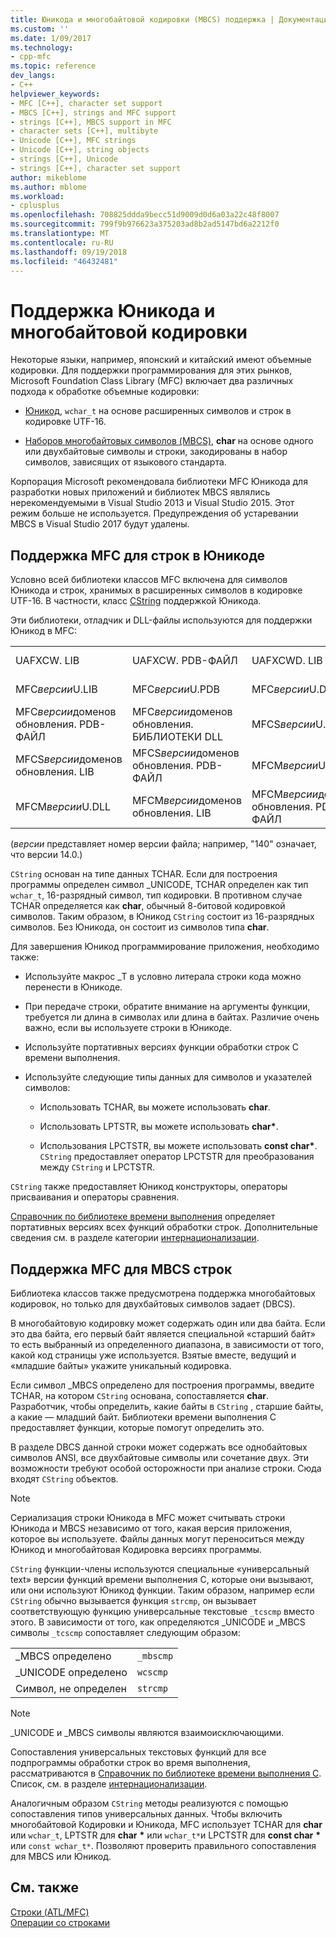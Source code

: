 ```yaml
---
title: Юникода и многобайтовой кодировки (MBCS) поддержка | Документация Майкрософт
ms.custom: ''
ms.date: 1/09/2017
ms.technology:
- cpp-mfc
ms.topic: reference
dev_langs:
- C++
helpviewer_keywords:
- MFC [C++], character set support
- MBCS [C++], strings and MFC support
- strings [C++], MBCS support in MFC
- character sets [C++], multibyte
- Unicode [C++], MFC strings
- Unicode [C++], string objects
- strings [C++], Unicode
- strings [C++], character set support
author: mikeblome
ms.author: mblome
ms.workload:
- cplusplus
ms.openlocfilehash: 708825ddda9becc51d9009d0d6a03a22c48f8007
ms.sourcegitcommit: 799f9b976623a375203ad8b2ad5147bd6a2212f0
ms.translationtype: MT
ms.contentlocale: ru-RU
ms.lasthandoff: 09/19/2018
ms.locfileid: "46432481"
---
```

# <a name="unicode-and-multibyte-character-set-mbcs-support"></a>Поддержка Юникода и многобайтовой кодировки

Некоторые языки, например, японский и китайский имеют объемные кодировки. Для поддержки программирования для этих рынков, Microsoft Foundation Class Library (MFC) включает два различных подхода к обработке объемные кодировки:

- [Юникод](#mfc-support-for-unicode-strings), `wchar_t` на основе расширенных символов и строк в кодировке UTF-16.

- [Наборов многобайтовых символов (MBCS)](#mfc-support-for-mbcs-strings), **char** на основе одного или двухбайтовые символы и строки, закодированы в набор символов, зависящих от языкового стандарта.

Корпорация Microsoft рекомендовала библиотеки MFC Юникода для разработки новых приложений и библиотек MBCS являлись нерекомендуемыми в Visual Studio 2013 и Visual Studio 2015. Этот режим больше не используется. Предупреждения об устаревании MBCS в Visual Studio 2017 будут удалены.

## <a name="mfc-support-for-unicode-strings"></a>Поддержка MFC для строк в Юникоде

Условно всей библиотеки классов MFC включена для символов Юникода и строк, хранимых в расширенных символов в кодировке UTF-16. В частности, класс [CString](../atl-mfc-shared/reference/cstringt-class.md) поддержкой Юникода.

Эти библиотеки, отладчик и DLL-файлы используются для поддержки Юникод в MFC:

|||||
|-|-|-|-|
|UAFXCW. LIB|UAFXCW. PDB-ФАЙЛ|UAFXCWD. LIB|UAFXCWD. PDB-ФАЙЛ|
|MFC*версии*U.LIB|MFC*версии*U.PDB|MFC*версии*U.DLL|MFC*версии*доменов обновления. LIB|
|MFC*версии*доменов обновления. PDB-ФАЙЛ|MFC*версии*доменов обновления. БИБЛИОТЕКИ DLL|MFCS*версии*U.LIB|MFCS*версии*U.PDB|
|MFCS*версии*доменов обновления. LIB|MFCS*версии*доменов обновления. PDB-ФАЙЛ|MFCM*версии*U.LIB|MFCM*версии*U.PDB|
|MFCM*версии*U.DLL|MFCM*версии*доменов обновления. LIB|MFCM*версии*доменов обновления. PDB-ФАЙЛ|MFCM*версии*доменов обновления. БИБЛИОТЕКИ DLL|

(*версии* представляет номер версии файла; например, "140" означает, что версии 14.0.)

`CString` основан на типе данных TCHAR. Если для построения программы определен символ _UNICODE, TCHAR определен как тип `wchar_t`, 16-разрядный символ, тип кодировки. В противном случае TCHAR определяется как **char**, обычный 8-битовой кодировкой символов. Таким образом, в Юникод `CString` состоит из 16-разрядных символов. Без Юникода, он состоит из символов типа **char**.

Для завершения Юникод программирование приложения, необходимо также:

- Используйте макрос _T в условно литерала строки кода можно перенести в Юникоде.

- При передаче строки, обратите внимание на аргументы функции, требуется ли длина в символах или длина в байтах. Различие очень важно, если вы используете строки в Юникоде.

- Используйте портативных версиях функции обработки строк C времени выполнения.

- Используйте следующие типы данных для символов и указателей символов:

   - Использовать TCHAR, вы можете использовать **char**.

   - Использовать LPTSTR, вы можете использовать **char**<strong>\*</strong>.

   - Использования LPCTSTR, вы можете использовать **const char**<strong>\*</strong>. `CString` предоставляет оператор LPCTSTR для преобразования между `CString` и LPCTSTR.

`CString` также предоставляет Юникод конструкторы, операторы присваивания и операторы сравнения.

[Справочник по библиотеке времени выполнения](../c-runtime-library/c-run-time-library-reference.md) определяет портативных версиях всех функций обработки строк. Дополнительные сведения см. в разделе категории [интернационализации](../c-runtime-library/internationalization.md).

## <a name="mfc-support-for-mbcs-strings"></a>Поддержка MFC для MBCS строк

Библиотека классов также предусмотрена поддержка многобайтовых кодировок, но только для двухбайтовых символов задает (DBCS).

В многобайтовую кодировку может содержать один или два байта. Если это два байта, его первый байт является специальной «старший байт» то есть выбранный из определенного диапазона, в зависимости от того, какой код страницы уже используется. Взятые вместе, ведущий и «младшие байты» укажите уникальный кодировка.

Если символ _MBCS определено для построения программы, введите TCHAR, на котором `CString` основана, сопоставляется **char**. Разработчик, чтобы определить, какие байты в `CString` , старшие байты, а какие — младший байт. Библиотеки времени выполнения C предоставляет функции, которые помогут определить это.

В разделе DBCS данной строки может содержать все однобайтовых символов ANSI, все двухбайтовые символы или сочетание двух. Эти возможности требуют особой осторожности при анализе строки. Сюда входят `CString` объектов.

> [!NOTE]
> Сериализация строки Юникода в MFC может считывать строки Юникода и MBCS независимо от того, какая версия приложения, которое вы используете. Файлы данных могут переноситься между Юникод и многобайтовая Кодировка версиях программы.

`CString` функции-члены используются специальные «универсальный text» версии функций времени выполнения C, которые они вызывают, или они используют Юникод функции. Таким образом, например если `CString` обычно вызывается функция `strcmp`, он вызывает соответствующую функцию универсальные текстовые `_tcscmp` вместо этого. В зависимости от того, как определяются _UNICODE и _MBCS символы `_tcscmp` сопоставляет следующим образом:

|||
|-|-|
|_MBCS определено|`_mbscmp`|
|_UNICODE определено|`wcscmp`|
|Символ, не определен|`strcmp`|

> [!NOTE]
> _UNICODE и _MBCS символы являются взаимоисключающими.

Сопоставления универсальных текстовых функций для все подпрограммы обработки строк во время выполнения, рассматриваются в [Справочник по библиотеке времени выполнения C](../c-runtime-library/c-run-time-library-reference.md). Список, см. в разделе [интернационализации](../c-runtime-library/internationalization.md).

Аналогичным образом `CString` методы реализуются с помощью сопоставления типов универсальных данных. Чтобы включить многобайтовой Кодировки и Юникода, MFC использует TCHAR для **char** или `wchar_t`, LPTSTR для **char** <strong>\*</strong> или `wchar_t*`и LPCTSTR для **const char** <strong>\*</strong> или `const wchar_t*`. Позволяют проверить правильного сопоставления для MBCS или Юникод.

## <a name="see-also"></a>См. также

[Строки (ATL/MFC)](../atl-mfc-shared/strings-atl-mfc.md)<br/>
[Операции со строками](../c-runtime-library/string-manipulation-crt.md)  
